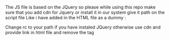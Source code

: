 The JS file is based on the JQuery so please while using this repo make sure that you add cdn for Jquery or install it in our system give it path on the script file Like i have added in the HTML file as a dummy :
  <script src="../../../jsQuery/jquery-3.6.3.js"></script>
Change rc to your path if you have instaled JQuery otherwise use cdn and provide link in html file and remove the <script src="../../../jsQuery/jquery-3.6.3.js"></script> tag 

